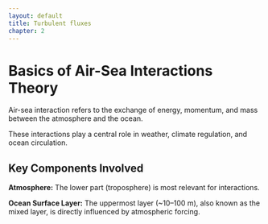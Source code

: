 ```yaml
---
layout: default
title: Turbulent fluxes
chapter: 2
---
```


<h1> Basics of Air-Sea Interactions Theory </h1>

Air-sea interaction refers to the exchange of energy, momentum, and mass between the atmosphere and the ocean.

These interactions play a central role in weather, climate regulation, and ocean circulation.

<h2> Key Components Involved </h2>

**Atmosphere:** The lower part (troposphere) is most relevant for interactions.

**Ocean Surface Layer:** The uppermost layer (~10–100 m), also known as the mixed layer, is directly influenced by atmospheric forcing.
